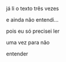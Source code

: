 já li o texto três vezes

e ainda não entendi...

pois eu só precisei ler 

uma vez para não 

entender
